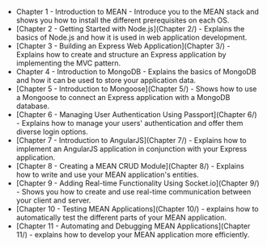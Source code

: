 
* Chapter 1 - Introduction to MEAN - Introduce you to the MEAN stack and shows you how to install the different prerequisites on each OS.
* [Chapter 2 - Getting Started with Node.js](Chapter 2/) - Explains the basics of Node.js and how it is used in web application development.
* [Chapter 3 - Building an Express Web Application](Chapter 3/) - Explains how to create and structure an Express application by implementing the MVC pattern.
* Chapter 4 - Introduction to MongoDB - Explains the basics of MongoDB and how it can be used to store your application data.
* [Chapter 5 - Introduction to Mongoose](Chapter 5/) - Shows how to use a Mongoose to connect an Express application with a MongoDB database.
* [Chapter 6 - Managing User Authentication Using Passport](Chapter 6/) - Explains how to manage your users' authentication and offer them diverse login options.
* [Chapter 7 - Introduction to AngularJS](Chapter 7/) - Explains how to implement an AngularJS application in conjunction with your Express application.
* [Chapter 8 - Creating a MEAN CRUD Module](Chapter 8/) - Explains how to write and use your MEAN application's entities.
* [Chapter 9 - Adding Real-time Functionality Using Socket.io](Chapter 9/) - Shows you how to create and use real-time communication between your client and server.
* [Chapter 10 - Testing MEAN Applications](Chapter 10/) - explains how to automatically test the different parts of your MEAN application.
* [Chapter 11 - Automating and Debugging MEAN Applications](Chapter 11/) - explains how to develop your MEAN application more efficiently.
